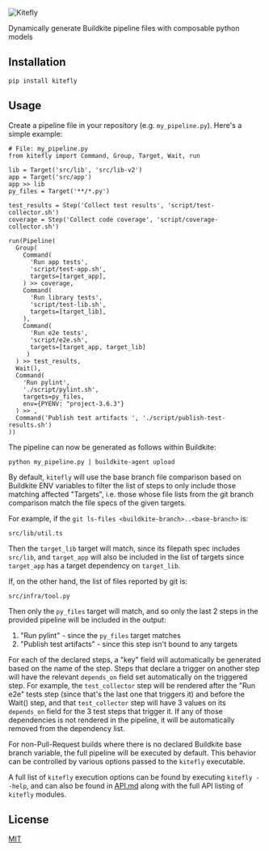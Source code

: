 ![Kitefly](doc/img/logo.png)

Dynamically generate Buildkite pipeline files with composable python models

## Installation

```
pip install kitefly
```

## Usage


Create a pipeline file in your repository (e.g. `my_pipeline.py`). Here's a simple example:
```
# File: my_pipeline.py
from kitefly import Command, Group, Target, Wait, run

lib = Target('src/lib', 'src/lib-v2')
app = Target('src/app')
app >> lib
py_files = Target('**/*.py')

test_results = Step('Collect test results', 'script/test-collector.sh')
coverage = Step('Collect code coverage', 'script/coverage-collector.sh')

run(Pipeline(
  Group(
    Command(
      'Run app tests',
      'script/test-app.sh',
      targets=[target_app],
    ) >> coverage,
    Command(
      'Run library tests',
      'script/test-lib.sh',
      targets=[target_lib],
    ),
    Command(
      'Run e2e tests',
      'script/e2e.sh',
      targets=[target_app, target_lib]
     )
  ) >> test_results,
  Wait(),
  Command(
    'Run pylint',
    './script/pylint.sh',
    targets=py_files,
    env={PYENV: "project-3.6.3"}
  ) >> ,
  Command('Publish test artifacts ', './script/publish-test-results.sh')
))
```

The pipeline can now be generated as follows within Buildkite:

```
python my_pipeline.py | buildkite-agent upload
```

By default, `kitefly` will use the base branch file comparison based on Buildkite ENV variables to filter the list of steps to only include those matching affected "Targets", i.e. those whose file lists from the git branch comparison match the file specs of the given targets.

For example, if the `git ls-files <buildkite-branch>..<base-branch>` is:
```
src/lib/util.ts
```

Then the `target_lib` target will match, since its filepath spec includes `src/lib`, and `target_app` will also be included in the list of targets since `target_app` has a target dependency on `target_lib`.

If, on the other hand, the list of files reported by git is:
```
src/infra/tool.py
```

Then only the `py_files` target will match, and so only the last 2 steps in the provided pipeline will be included in the output:

1. "Run pylint" - since the `py_files` target matches
2. "Publish test artifacts" - since this step isn't bound to any targets

For each of the declared steps, a "key" field will automatically be generated based on the name of the step. Steps that declare a trigger on another step will have the relevant `depends_on` field set automatically on the triggered step. For example, the `test_collector` step will be rendered after the "Run e2e" tests step (since that's the last one that triggers it) and before the Wait() step, and that `test_collector` step will have 3 values on its `depends_on` field for the 3 test steps that trigger it. If any of those dependencies is not rendered in the pipeline, it will be automatically removed from the dependency list.

For non-Pull-Request builds where there is no declared Buildkite base branch variable, the full pipeline will be executed by default. This behavior can be controlled by various options passed to the `kitefly` executable.

A full list of `kitefly` execution options can be found by executing `kitefly --help`, and can also be found in [API.md](API.md) along with the full API listing of `kitefly` modules.


## License

[MIT](LICENSE.md)

